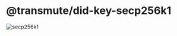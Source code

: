 # @transmute/did-key-secp256k1

![secp256k1](https://github.com/transmute-industries/did-key.js/workflows/secp256k1/badge.svg)
